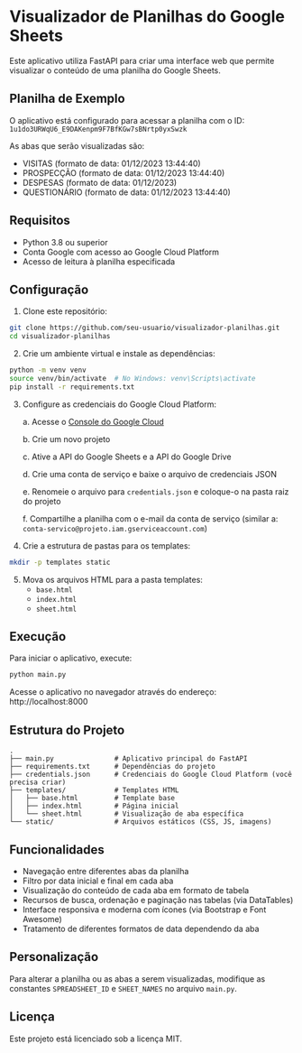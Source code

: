 # Visualizador de Planilhas do Google Sheets

Este aplicativo utiliza FastAPI para criar uma interface web que permite visualizar o conteúdo de uma planilha do Google Sheets.

## Planilha de Exemplo

O aplicativo está configurado para acessar a planilha com o ID:
`1u1do3URWqU6_E9DAKenpm9F7BfKGw7sBNrtp0yxSwzk`

As abas que serão visualizadas são:
- VISITAS (formato de data: 01/12/2023 13:44:40)
- PROSPECÇÃO (formato de data: 01/12/2023 13:44:40)
- DESPESAS (formato de data: 01/12/2023)
- QUESTIONÁRIO (formato de data: 01/12/2023 13:44:40)

## Requisitos

- Python 3.8 ou superior
- Conta Google com acesso ao Google Cloud Platform
- Acesso de leitura à planilha especificada

## Configuração

1. Clone este repositório:
```bash
git clone https://github.com/seu-usuario/visualizador-planilhas.git
cd visualizador-planilhas
```

2. Crie um ambiente virtual e instale as dependências:
```bash
python -m venv venv
source venv/bin/activate  # No Windows: venv\Scripts\activate
pip install -r requirements.txt
```

3. Configure as credenciais do Google Cloud Platform:
   
   a. Acesse o [Console do Google Cloud](https://console.cloud.google.com/)
   
   b. Crie um novo projeto
   
   c. Ative a API do Google Sheets e a API do Google Drive
   
   d. Crie uma conta de serviço e baixe o arquivo de credenciais JSON
   
   e. Renomeie o arquivo para `credentials.json` e coloque-o na pasta raiz do projeto
   
   f. Compartilhe a planilha com o e-mail da conta de serviço (similar a: `conta-servico@projeto.iam.gserviceaccount.com`)

4. Crie a estrutura de pastas para os templates:
```bash
mkdir -p templates static
```

5. Mova os arquivos HTML para a pasta templates:
   - `base.html`
   - `index.html`
   - `sheet.html`

## Execução

Para iniciar o aplicativo, execute:

```bash
python main.py
```

Acesse o aplicativo no navegador através do endereço: http://localhost:8000

## Estrutura do Projeto

```
.
├── main.py               # Aplicativo principal do FastAPI
├── requirements.txt      # Dependências do projeto
├── credentials.json      # Credenciais do Google Cloud Platform (você precisa criar)
├── templates/            # Templates HTML
│   ├── base.html         # Template base
│   ├── index.html        # Página inicial
│   └── sheet.html        # Visualização de aba específica
└── static/               # Arquivos estáticos (CSS, JS, imagens)
```

## Funcionalidades

- Navegação entre diferentes abas da planilha
- Filtro por data inicial e final em cada aba
- Visualização do conteúdo de cada aba em formato de tabela
- Recursos de busca, ordenação e paginação nas tabelas (via DataTables)
- Interface responsiva e moderna com ícones (via Bootstrap e Font Awesome)
- Tratamento de diferentes formatos de data dependendo da aba

## Personalização

Para alterar a planilha ou as abas a serem visualizadas, modifique as constantes `SPREADSHEET_ID` e `SHEET_NAMES` no arquivo `main.py`.

## Licença

Este projeto está licenciado sob a licença MIT.